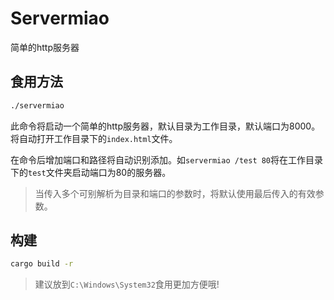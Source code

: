 # Servermiao
简单的http服务器

## 食用方法
```bash
./servermiao
```
此命令将启动一个简单的http服务器，默认目录为工作目录，默认端口为8000。将自动打开工作目录下的`index.html`文件。

在命令后增加端口和路径将自动识别添加。如`servermiao /test 80`将在工作目录下的`test`文件夹启动端口为80的服务器。

> 当传入多个可别解析为目录和端口的参数时，将默认使用最后传入的有效参数。

## 构建
```bash
cargo build -r
```

> 建议放到`C:\Windows\System32`食用更加方便哦!